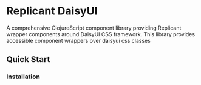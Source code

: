 # Replicant DaisyUI

A comprehensive ClojureScript component library providing Replicant wrapper components around DaisyUI CSS framework. This library provides accessible component wrappers over daisyui css classes

## Quick Start


### Installation
